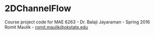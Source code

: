 # 2DChannelFlow
Course project code for MAE 6263 - Dr. Balaji Jayaraman - Spring 2016
Romit Maulik - romit.maulik@okstate.edu
